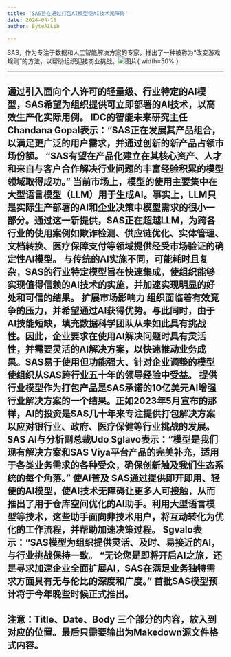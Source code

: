 ```yaml
---
title: 'SAS旨在通过打包AI模型使AI技术无障碍'
date: 2024-04-18
author: ByteAILib

---
```


SAS，作为专注于数据和人工智能解决方案的专家，推出了一种被称为“改变游戏规则”的方法，以帮助组织迎接商业挑战。![图片](https://www.artificialintelligence-news.com/wp-content/uploads/sites/9/2024/04/possessed-photography-jIBMSMs4_kA-unsplash.jpg){ width=50% }

---

通过引入面向个人许可的轻量级、行业特定的AI模型，SAS希望为组织提供可立即部署的AI技术，以高效生产化实际用例。
IDC的智能未来研究主任Chandana Gopal表示：“SAS正在发展其产品组合，以满足更广泛的用户需求，并通过创新的新产品占领市场份额。
“SAS有望在产品化建立在其核心资产、人才和来自与客户合作解决行业问题的丰富经验积累的模型领域取得成功。”
当前市场上，模型的使用主要集中在大型语言模型（LLM）用于生成AI。事实上，LLM只是实际生产部署的AI和企业决策中模型需求的很小一部分。通过这一新提供，SAS正在超越LLM，为跨各行业的使用案例如欺诈检测、供应链优化、实体管理、文档转换、医疗保障支付等领域提供经受市场验证的确定性AI模型。
与传统的AI实施不同，可能耗时且复杂，SAS的行业特定模型旨在快速集成，使组织能够实现值得信赖的AI技术的实施，并加速实现明显的好处和可信的结果。
扩展市场影响力
组织面临着有效竞争的压力，并希望通过AI获得优势。与此同时，由于AI技能短缺，填充数据科学团队从未如此具有挑战性。因此，企业要求在使用AI解决问题时具有灵活性，并需要灵活的AI解决方案，以快速推动业务成果。SAS易于使用但功能强大、针对企业调整的模型使组织从SAS跨行业五十年的领导经验中受益。
提供行业模型作为打包产品是SAS承诺的10亿美元AI增强行业解决方案的一个结果。正如2023年5月宣布的那样，AI的投资是SAS几十年来专注提供打包解决方案以应对银行业、政府、医疗保健等行业挑战的发展。
SAS AI与分析副总裁Udo Sglavo表示：“模型是我们现有解决方案和SAS Viya平台产品的完美补充，适用于各类业务需求的各种受众，确保创新触及我们生态系统的每个角落。”
使AI普及
SAS通过提供即开即用、轻便的AI模型，使AI技术无障碍让更多人可接触，从而推出了用于仓库空间优化的AI助手。利用大型语言模型等技术，这些助手面向非技术用户，将互动转化为优化的工作流程，并帮助加速决策过程。
Sgvalo表示：“SAS模型为组织提供灵活、及时、易接近的AI，与行业挑战保持一致。
“无论您是即将开启AI之旅，还是寻求加速企业全面扩展AI，SAS在满足业务独特需求方面具有无与伦比的深度和广度。”
首批SAS模型预计将于今年晚些时候正式推出。
---
注意：Title、Date、Body 三个部分的内容，放入到对应的位置。最后只需要输出为Makedown源文件格式内容。
---
